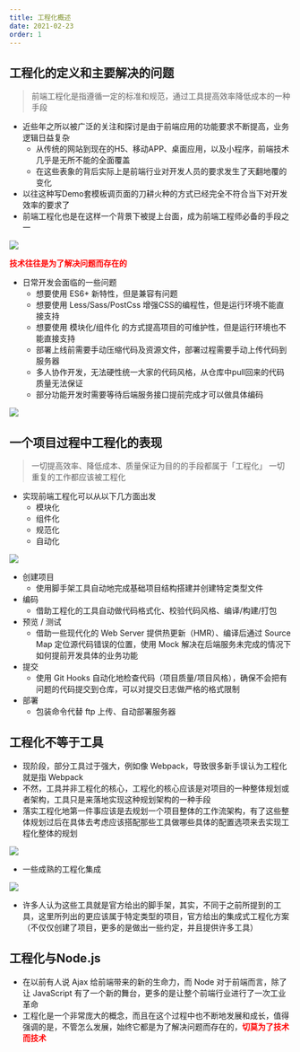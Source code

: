 ```yaml
---
title: 工程化概述
date: 2021-02-23
order: 1
---
```


## 工程化的定义和主要解决的问题

> 前端工程化是指遵循一定的标准和规范，通过工具提高效率降低成本的一种手段

- 近些年之所以被广泛的关注和探讨是由于前端应用的功能要求不断提高，业务逻辑日益复杂
  - 从传统的网站到现在的H5、移动APP、桌面应用，以及小程序，前端技术几乎是无所不能的全面覆盖
  - 在这些表象的背后实际上是前端行业对开发人员的要求发生了天翻地覆的变化
- 以往这种写Demo套模板调页面的刀耕火种的方式已经完全不符合当下对开发效率的要求了
- 前端工程化也是在这样一个背景下被提上台面，成为前端工程师必备的手段之一

![](https://cdn.jsdelivr.net/gh/zxwin0125/image-repo/img/Engineering/01.png)

**<font color=red>技术往往是为了解决问题而存在的</font>**

- 日常开发会面临的一些问题
  - 想要使用 ES6+ 新特性，但是兼容有问题
  - 想要使用 Less/Sass/PostCss 增强CSS的编程性，但是运行环境不能直接支持
  - 想要使用 模块化/组件化 的方式提高项目的可维护性，但是运行环境也不能直接支持
  - 部署上线前需要手动压缩代码及资源文件，部署过程需要手动上传代码到服务器
  - 多人协作开发，无法硬性统一大家的代码风格，从仓库中pull回来的代码质量无法保证
  - 部分功能开发时需要等待后端服务接口提前完成才可以做具体编码

![](https://cdn.jsdelivr.net/gh/zxwin0125/image-repo/img/Engineering/02.png)

## 一个项目过程中工程化的表现

> 一切提高效率、降低成本、质量保证为目的的手段都属于「工程化」
> 一切重复的工作都应该被工程化

- 实现前端工程化可以从以下几方面出发
  - 模块化
  - 组件化
  - 规范化
  - 自动化

![](https://cdn.jsdelivr.net/gh/zxwin0125/image-repo/img/Engineering/03.png)

- 创建项目
  - 使用脚手架工具自动地完成基础项目结构搭建并创建特定类型文件
- 编码
  - 借助工程化的工具自动做代码格式化、校验代码风格、编译/构建/打包
- 预览 / 测试
  - 借助一些现代化的 Web Server 提供热更新（HMR）、编译后通过 Source Map 定位源代码错误的位置，使用 Mock 解决在后端服务未完成的情况下如何提前开发具体的业务功能
- 提交
  - 使用 Git Hooks 自动化地检查代码（项目质量/项目风格），确保不会把有问题的代码提交到仓库，可以对提交日志做严格的格式限制
- 部署
  - 包装命令代替 ftp 上传、自动部署服务器

## 工程化不等于工具

- 现阶段，部分工具过于强大，例如像 Webpack，导致很多新手误认为工程化就是指 Webpack
- 不然，工具并非工程化的核心，工程化的核心应该是对项目的一种整体规划或者架构，工具只是来落地实现这种规划架构的一种手段
- 落实工程化地第一件事应该是去规划一个项目整体的工作流架构，有了这些整体规划过后在具体去考虑应该搭配那些工具做哪些具体的配置选项来去实现工程化整体的规划

![](https://cdn.jsdelivr.net/gh/zxwin0125/image-repo/img/Engineering/04.png)

- 一些成熟的工程化集成

![](https://cdn.jsdelivr.net/gh/zxwin0125/image-repo/img/Engineering/05.png)

- 许多人认为这些工具就是官方给出的脚手架，其实，不同于之前所提到的工具，这里所列出的更应该属于特定类型的项目，官方给出的集成式工程化方案（不仅仅创建了项目，更多的是做出一些约定，并且提供许多工具）

## 工程化与Node.js

- 在以前有人说 Ajax 给前端带来的新的生命力，而 Node 对于前端而言，除了让 JavaScript 有了一个新的舞台，更多的是让整个前端行业进行了一次工业革命
- 工程化是一个非常庞大的概念，而且在这个过程中也不断地发展和成长，值得强调的是，不管怎么发展，始终它都是为了解决问题而存在的，**<font color=red>切莫为了技术而技术</font>**
